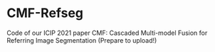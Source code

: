 # CMF-Refseg
Code of our ICIP 2021 paper CMF: Cascaded Multi-model Fusion for Referring Image Segmentation (Prepare to upload!)
